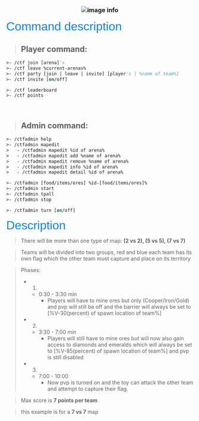 
### <center>![image info](https://i.ibb.co/pvw3KXd/image.png)

<font face="Arial" size="6px" color="#1483de">Command description</font>

>## **Player command**:
```vb
>- /ctf join [arena]'s
>- /ctf leave %current-arenas%
>- /ctf party [join | leave | invite] [player's | %name of team%]
>- /ctf invite [on/off]

>- /ctf leaderboard
>- /ctf points
```

&nbsp;

>## **Admin command**:
```vb
>- /ctfadmin help
>- /ctfadmin mapedit
>   - /ctfadmin mapedit %id of arena%
>   - /ctfadmin mapedit add %name of arena%
>   - /ctfadmin mapedit remove %name of arena%
>   - /ctfadmin mapedit info %id of arena%
>   - /ctfadmin mapedit detail %id of arena%

>- /ctfadmin [food/items/ores] %id-[food/items/ores]%
>- /ctfadmin start
>- /ctfadmin tpall
>- /ctfadmin stop

>- /ctfadmin turn [on/off]
```

<font face="Arial" size="6px" color="#1483de">Description</font>

> There will be more than one type of map: **(2 vs 2), (5 vs 5), (7 vs 7)**

> Teams will be divided into two groups, red and blue
each team has its own flag which the other team must capture and place on its territory

> Phases:
>- 1. 
>   - 0:30 - 3:30 min
>       - Players will have to mine ores but only (Cooper/Iron/Gold) and pvp will still be off and the barrier will always be set to [%V-30(percent) of spawn location of team%] 
>- 2. 
>   - 3:30 - 7:00 min
>       - Players will still have to mine ores but will now also gain access to diamonds and emeralds which will always be set to [%V-85(percent) of spawn location of team%] and pvp is still disabled
>- 3.
>   - 7:00 - 10:00
>       - Now pvp is turned on and the toy can attack the other team and attempt to capture their flag. 

> Max score is **7 points per team**

> this example is for a **7 vs 7** map








